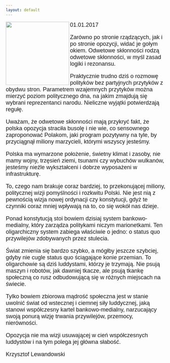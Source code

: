```yaml
---
layout: default
---
```

<img src="{{site.baseurl}}\articles\pictures\465.luddysci.jpg"  align="left" width="200"><!--233-->
<p style="margin: 0px 0px 18px; font-size: 18px; font-family: Helvetica;">01.01.2017</p>
<p style="margin: 0px 0px 18px; font-size: 18px; font-family: Helvetica;">Zarówno po stronie rządzących, jak i po stronie opozycji, widać je gołym okiem. Odwetowe skłonności rodzą odwetowe skłonności, w myśl zasad logiki i rezonansu.</p>
<p style="margin: 0px 0px 18px; font-size: 18px; font-family: Helvetica;">Praktycznie trudno dziś o rozmowę polityków bez partyjnych przytyków z obydwu stron. Parametrem wzajemnych przytyków można mierzyć poziom politycznego dna, na jakim zmajdują się wybrani reprezentanci narodu. Nieliczne wyjątki potwierdzają regułę.</p>
<p style="margin: 0px 0px 18px; font-size: 18px; font-family: Helvetica;">Uważam, że odwetowe skłonności mają przykryć fakt, że polska opozycja straciła busolę i nie wie, co sensownego zaproponować Polakom, jaki program pozytywny na tyle, by przyciągnął miliony marzycieli, którymi wszyscy jesteśmy.</p>
<p style="margin: 0px 0px 18px; font-size: 18px; font-family: Helvetica;">Polska ma wymarzone położenie, świetny klimat i zasoby, nie mamy wojny, trzęsień ziemi, tsunami czy wybuchów wulkanów, jesteśmy nieźle wykształceni i dobrze wyposażeni w infrastrukturę.</p>
<p style="margin: 0px 0px 18px; font-size: 18px; font-family: Helvetica;">To, czego nam brakuje coraz bardziej, to przekonującej miliony, politycznej wizji pomyślności i rozkwitu Polski. Nie jest nią z pewnością wizja nowej ordynacji czy konstytucji, gdyż te czynniki coraz mniej wpływają na to, co się wokół nas dzieje.</p>
<p style="margin: 0px 0px 18px; font-size: 18px; font-family: Helvetica;">Ponad konstytucją stoi bowiem dzisiaj system bankowo-medialny, który zarządza politykami niczym marionetkami. Ten oligarchiczny system zabiega właściwie o jedno: o status quo przywilejów zdobywanych przez stulecia.</p>
<p style="margin: 0px 0px 18px; font-size: 18px; font-family: Helvetica;">Świat zmienia się bardzo szybko, a mógłby jeszcze szybciej, gdyby nie cugle status quo ściągające konie przemian. To oligarchowie są dziś luddystami, którzy je trzymają. Nie psują maszyn i robotów, jak dawniej tkacze, ale psują tkankę społeczną co rusz odbudowującą się w różnych miejscach na świecie.</p>
<p style="margin: 0px 0px 18px; font-size: 18px; font-family: Helvetica;">Tylko bowiem zbiorowa mądrość społeczna jest w stanie uwolnić świat od wstecznej i ciemnej siły luddycznej, jaką stanowi współczesny kartel bankowo-medialny, narzucający swoją ponurą wizję trwania przywilejów, przemocy, nierówności.</p>
<p style="margin: 0px 0px 18px; font-size: 18px; font-family: Helvetica;">Opozycja nie ma wizji usuwającej w cień współczesnych luddystów i na tym polega jej główna słabość.</p>
<p style="margin: 0px 0px 18px; font-size: 18px; font-family: Helvetica;">Krzysztof Lewandowski</p>